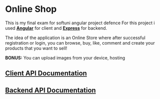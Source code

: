 # Online Shop
This is my final exam for softuni angular project defence
For this project i used **[Angular](https://angular.io/)** for client and **[Express](https://expressjs.com/)** for backend.

The idea of the application is an Online Store where after successful registration or login, you can browse, buy, like, comment and create your products that you want to sell!

**BONUS:** You can upload images from your device, hosting

## [Client API Documentation](./my-app/clientDocumentation.md)

## [Backend API Documentation](./server/serverDocumentation.md)
